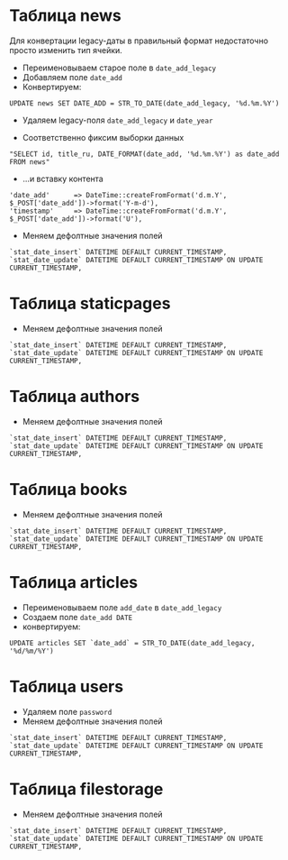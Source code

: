 # Таблица news

Для конвертации legacy-даты в правильный формат недостаточно просто изменить тип ячейки. 

- Переименовываем старое поле в `date_add_legacy`
- Добавляем поле `date_add`
- Конвертируем:
```
UPDATE news SET DATE_ADD = STR_TO_DATE(date_add_legacy, '%d.%m.%Y')
```
- Удаляем legacy-поля `date_add_legacy` и `date_year`

- Соответственно фиксим выборки данных
```
"SELECT id, title_ru, DATE_FORMAT(date_add, '%d.%m.%Y') as date_add FROM news"
```
- ...и вставку контента
```
'date_add'      => DateTime::createFromFormat('d.m.Y', $_POST['date_add'])->format('Y-m-d'),
'timestamp'     => DateTime::createFromFormat('d.m.Y', $_POST['date_add'])->format('U'),
```
- Меняем дефолтные значения полей 
```
`stat_date_insert` DATETIME DEFAULT CURRENT_TIMESTAMP,
`stat_date_update` DATETIME DEFAULT CURRENT_TIMESTAMP ON UPDATE CURRENT_TIMESTAMP,
```

# Таблица staticpages

- Меняем дефолтные значения полей 
```
`stat_date_insert` DATETIME DEFAULT CURRENT_TIMESTAMP,
`stat_date_update` DATETIME DEFAULT CURRENT_TIMESTAMP ON UPDATE CURRENT_TIMESTAMP,
```

# Таблица authors 

- Меняем дефолтные значения полей 
```
`stat_date_insert` DATETIME DEFAULT CURRENT_TIMESTAMP,
`stat_date_update` DATETIME DEFAULT CURRENT_TIMESTAMP ON UPDATE CURRENT_TIMESTAMP,
```

# Таблица books

- Меняем дефолтные значения полей 
```
`stat_date_insert` DATETIME DEFAULT CURRENT_TIMESTAMP,
`stat_date_update` DATETIME DEFAULT CURRENT_TIMESTAMP ON UPDATE CURRENT_TIMESTAMP,
```

# Таблица articles

- Переименовываем поле `add_date` в `date_add_legacy`
- Создаем поле `date_add DATE`
- конвертируем:
```
UPDATE articles SET `date_add` = STR_TO_DATE(date_add_legacy, '%d/%m/%Y')
```

# Таблица users

- Удаляем поле `password`
- Меняем дефолтные значения полей 
```
`stat_date_insert` DATETIME DEFAULT CURRENT_TIMESTAMP,
`stat_date_update` DATETIME DEFAULT CURRENT_TIMESTAMP ON UPDATE CURRENT_TIMESTAMP,
```

# Таблица filestorage
- Меняем дефолтные значения полей 
```
`stat_date_insert` DATETIME DEFAULT CURRENT_TIMESTAMP,
`stat_date_update` DATETIME DEFAULT CURRENT_TIMESTAMP ON UPDATE CURRENT_TIMESTAMP,
```




